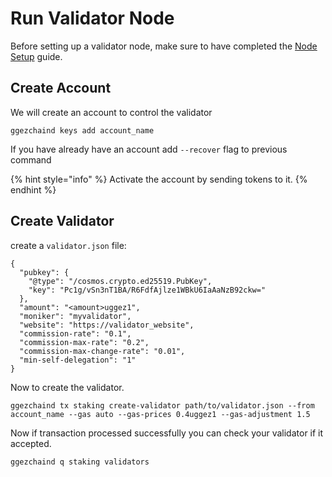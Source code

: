 # Run Validator Node

Before setting up a validator node, make sure to have completed the [Node Setup](node-setup.md) guide.

## Create Account

We will create an account to control the validator

```
ggezchaind keys add account_name
```

If you have already have an account add `--recover` flag to previous command

{% hint style="info" %}
Activate the account by sending tokens to it.
{% endhint %}

## Create Validator

create a `validator.json` file:

```
{
  "pubkey": {
    "@type": "/cosmos.crypto.ed25519.PubKey",
    "key": "Pc1g/vSn3nT1BA/R6FdfAjlze1WBkU6IaAaNzB92ckw="
  },
  "amount": "<amount>uggez1",
  "moniker": "myvalidator",
  "website": "https://validator_website",
  "commission-rate": "0.1",
  "commission-max-rate": "0.2",
  "commission-max-change-rate": "0.01",
  "min-self-delegation": "1"
}
```

Now to create the validator.

```
ggezchaind tx staking create-validator path/to/validator.json --from account_name --gas auto --gas-prices 0.4uggez1 --gas-adjustment 1.5
```

Now if transaction processed successfully you can check your validator if it accepted.

```
ggezchaind q staking validators
```
